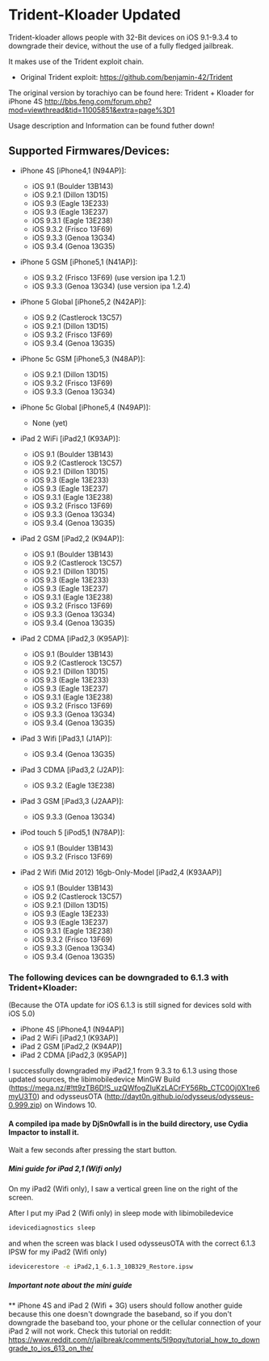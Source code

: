 # Trident-Kloader Updated 

Trident-kloader allows people with 32-Bit devices on iOS 9.1-9.3.4 to downgrade their device, without the use of a fully fledged jailbreak.

It makes use of the Trident exploit chain.  
* Original Trident exploit: https://github.com/benjamin-42/Trident  

The original version by torachiyo can be found here: Trident + Kloader for iPhone 4S http://bbs.feng.com/forum.php?mod=viewthread&tid=11005851&extra=page%3D1  

Usage description and Information can be found futher down!  

## Supported Firmwares/Devices:

* iPhone 4S [iPhone4,1 (N94AP)]:
  * iOS 9.1 (Boulder 13B143)
  * iOS 9.2.1 (Dillon 13D15)
  * iOS 9.3 (Eagle 13E233)
  * iOS 9.3 (Eagle 13E237)  
  * iOS 9.3.1 (Eagle 13E238)
  * iOS 9.3.2 (Frisco 13F69)
  * iOS 9.3.3 (Genoa 13G34)
  * iOS 9.3.4 (Genoa 13G35)

* iPhone 5 GSM [iPhone5,1 (N41AP)]:
  * iOS 9.3.2 (Frisco 13F69) (use version ipa 1.2.1)
  * iOS 9.3.3 (Genoa 13G34) (use version ipa 1.2.4)

* iPhone 5 Global [iPhone5,2 (N42AP)]:
  * iOS 9.2 (Castlerock 13C57)
  * iOS 9.2.1 (Dillon 13D15)
  * iOS 9.3.2 (Frisco 13F69)
  * iOS 9.3.4 (Genoa 13G35)

* iPhone 5c GSM [iPhone5,3 (N48AP)]:
  * iOS 9.2.1 (Dillon 13D15)
  * iOS 9.3.2 (Frisco 13F69)
  * iOS 9.3.3 (Genoa 13G34)

* iPhone 5c Global [iPhone5,4 (N49AP)]:
  * None (yet)

* iPad 2 WiFi [iPad2,1 (K93AP)]:
  * iOS 9.1 (Boulder 13B143)
  * iOS 9.2 (Castlerock 13C57)
  * iOS 9.2.1 (Dillon 13D15)
  * iOS 9.3 (Eagle 13E233)
  * iOS 9.3 (Eagle 13E237)
  * iOS 9.3.1 (Eagle 13E238)
  * iOS 9.3.2 (Frisco 13F69)
  * iOS 9.3.3 (Genoa 13G34)
  * iOS 9.3.4 (Genoa 13G35)

* iPad 2 GSM [iPad2,2 (K94AP)]:
  * iOS 9.1 (Boulder 13B143)
  * iOS 9.2 (Castlerock 13C57)
  * iOS 9.2.1 (Dillon 13D15)
  * iOS 9.3 (Eagle 13E233)
  * iOS 9.3 (Eagle 13E237)
  * iOS 9.3.1 (Eagle 13E238)
  * iOS 9.3.2 (Frisco 13F69)
  * iOS 9.3.3 (Genoa 13G34)
  * iOS 9.3.4 (Genoa 13G35)

* iPad 2 CDMA [iPad2,3 (K95AP)]:
  * iOS 9.1 (Boulder 13B143)
  * iOS 9.2 (Castlerock 13C57)
  * iOS 9.2.1 (Dillon 13D15)
  * iOS 9.3 (Eagle 13E233)
  * iOS 9.3 (Eagle 13E237)
  * iOS 9.3.1 (Eagle 13E238)
  * iOS 9.3.2 (Frisco 13F69)
  * iOS 9.3.3 (Genoa 13G34)
  * iOS 9.3.4 (Genoa 13G35)

* iPad 3 Wifi [iPad3,1 (J1AP)]:
  * iOS 9.3.4 (Genoa 13G35)

* iPad 3 CDMA [iPad3,2 (J2AP)]:
  * iOS 9.3.2 (Eagle 13E238)

* iPad 3 GSM [iPad3,3 (J2AAP)]:
  * iOS 9.3.3 (Genoa 13G34)

* iPod touch 5 [iPod5,1 (N78AP)]:
  * iOS 9.1 (Boulder 13B143)
  * iOS 9.3.2 (Frisco 13F69)

* iPad 2 Wifi (Mid 2012) 16gb-Only-Model [iPad2,4 (K93AAP)]  
  * iOS 9.1 (Boulder 13B143)
  * iOS 9.2 (Castlerock 13C57)
  * iOS 9.2.1 (Dillon 13D15)
  * iOS 9.3 (Eagle 13E233)
  * iOS 9.3 (Eagle 13E237)
  * iOS 9.3.1 (Eagle 13E238)
  * iOS 9.3.2 (Frisco 13F69)
  * iOS 9.3.3 (Genoa 13G34)
  * iOS 9.3.4 (Genoa 13G35)
 
 
### The following devices can be downgraded to 6.1.3 with Trident+Kloader:
(Because the OTA update for iOS 6.1.3 is still signed for devices sold with iOS 5.0)

* iPhone 4S [iPhone4,1 (N94AP)]
* iPad 2 WiFi [iPad2,1 (K93AP)]
* iPad 2 GSM [iPad2,2 (K94AP)]
* iPad 2 CDMA [iPad2,3 (K95AP)]

I successfully downgraded my iPad2,1 from 9.3.3 to 6.1.3 using those updated sources, the libimobiledevice MinGW Build (https://mega.nz/#!tt9zTB6D!S_uzQWfogZIuKzLACrFY56Rb_CTC0Oj0X1re6myU3T0) and odysseusOTA (http://dayt0n.github.io/odysseus/odysseus-0.999.zip) on Windows 10.


#### A compiled ipa made by DjSn0wfall is in the build directory, use Cydia Impactor to install it. 

Wait a few seconds after pressing the start button.

##### Mini guide for iPad 2,1 (Wifi only)

On my iPad2 (Wifi only), I saw a vertical green line on the right of the screen.

After I put my iPad 2 (Wifi only) in sleep mode with libimobiledevice
```Bash
idevicediagnostics sleep
```

and when the screen was black I used odysseusOTA with the correct 6.1.3 IPSW for my iPad2 (Wifi only)

```Bash
idevicerestore -e iPad2,1_6.1.3_10B329_Restore.ipsw
```
##### Important note about the mini guide

** iPhone 4S and iPad 2 (Wifi + 3G) users should follow another guide because this one doesn't downgrade the baseband, so if you don't downgrade the baseband too, your phone or the cellular connection of your iPad 2 will not work. Check this tutorial on reddit: https://www.reddit.com/r/jailbreak/comments/5l9pqy/tutorial_how_to_downgrade_to_ios_613_on_the/
